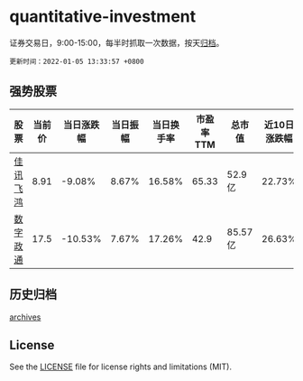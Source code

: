 # quantitative-investment

证券交易日，9:00-15:00，每半时抓取一次数据，按天[归档](archives)。

`更新时间：2022-01-05 13:33:57 +0800`

## 强势股票

|股票|当前价|当日涨跌幅|当日振幅|当日换手率|市盈率TTM|总市值|近10日涨跌幅|
|----|----|----|----|----|----|----|----|
|[佳讯飞鸿](https://xueqiu.com/S/SZ300213)|8.91|-9.08%|8.67%|16.58%|65.33|52.9亿|22.73%|
|[数字政通](https://xueqiu.com/S/SZ300075)|17.5|-10.53%|7.67%|17.26%|42.9|85.57亿|26.63%|

## 历史归档

[archives](archives)

## License

See the [LICENSE](LICENSE) file for license rights and limitations (MIT).